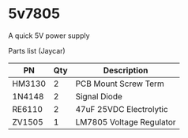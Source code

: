 # 5v7805
A quick 5V power supply

Parts list (Jaycar)

| PN      | Qty | Description              |
| ------- | --- | ------------------------ |
| HM3130  | 2   | PCB Mount Screw Term     |
| 1N4148  | 2   | Signal Diode             |
| RE6110  | 2   | 47uF 25VDC Electrolytic  |
| ZV1505  | 1   | LM7805 Voltage Regulator |
